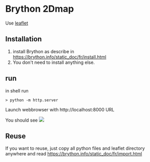 # Brython 2Dmap

Use [leaflet]()

## Installation

1. install Brython as describe in https://brython.info/static_doc/fr/install.html
2. You don't need to install anything else.

## run

in shell run 
```
> python -m http.server
```

Launch webbrowser with http://localhost:8000 URL

You should see ![](vdo.gif)

## Reuse

If you want to reuse, just copy all python files and leaflet directory anywhere
and read https://brython.info/static_doc/fr/import.html

